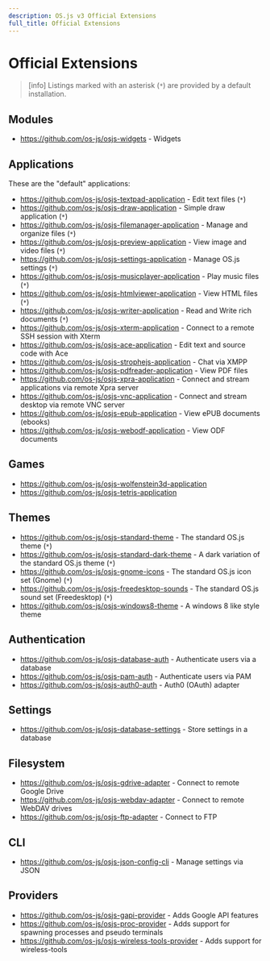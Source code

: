 ```yaml
---
description: OS.js v3 Official Extensions
full_title: Official Extensions
---
```


# Official Extensions

> [info] Listings marked with an asterisk (`*`) are provided by a default installation.

## Modules

* https://github.com/os-js/osjs-widgets - Widgets

## Applications

These are the "default" applications:

* https://github.com/os-js/osjs-textpad-application - Edit text files (`*`)
* https://github.com/os-js/osjs-draw-application - Simple draw application (`*`)
* https://github.com/os-js/osjs-filemanager-application - Manage and organize files (`*`)
* https://github.com/os-js/osjs-preview-application - View image and video files (`*`)
* https://github.com/os-js/osjs-settings-application - Manage OS.js settings (`*`)
* https://github.com/os-js/osjs-musicplayer-application - Play music files (`*`)
* https://github.com/os-js/osjs-htmlviewer-application - View HTML files (`*`)
* https://github.com/os-js/osjs-writer-application - Read and Write rich documents (`*`)
* https://github.com/os-js/osjs-xterm-application - Connect to a remote SSH session with Xterm
* https://github.com/os-js/osjs-ace-application - Edit text and source code with Ace
* https://github.com/os-js/osjs-strophejs-application - Chat via XMPP
* https://github.com/os-js/osjs-pdfreader-application - View PDF files
* https://github.com/os-js/osjs-xpra-application - Connect and stream applications via remote Xpra server
* https://github.com/os-js/osjs-vnc-application - Connect and stream desktop via remote VNC server
* https://github.com/os-js/osjs-epub-application - View ePUB documents (ebooks)
* https://github.com/os-js/osjs-webodf-application - View ODF documents

## Games

* https://github.com/os-js/osjs-wolfenstein3d-application
* https://github.com/os-js/osjs-tetris-application

## Themes

* https://github.com/os-js/osjs-standard-theme - The standard OS.js theme (`*`)
* https://github.com/os-js/osjs-standard-dark-theme - A dark variation of the standard OS.js theme (`*`)
* https://github.com/os-js/osjs-gnome-icons - The standard OS.js icon set (Gnome) (`*`)
* https://github.com/os-js/osjs-freedesktop-sounds - The standard OS.js sound set (Freedesktop) (`*`)
* https://github.com/os-js/osjs-windows8-theme - A windows 8 like style theme

## Authentication

* https://github.com/os-js/osjs-database-auth - Authenticate users via a database
* https://github.com/os-js/osjs-pam-auth - Authenticate users via PAM
* https://github.com/os-js/osjs-auth0-auth - Auth0 (OAuth) adapter

## Settings

* https://github.com/os-js/osjs-database-settings - Store settings in a database

## Filesystem

* https://github.com/os-js/osjs-gdrive-adapter - Connect to remote Google Drive
* https://github.com/os-js/osjs-webdav-adapter - Connect to remote WebDAV drives
* https://github.com/os-js/osjs-ftp-adapter - Connect to FTP

## CLI

* https://github.com/os-js/osjs-json-config-cli - Manage settings via JSON

## Providers

* https://github.com/os-js/osjs-gapi-provider - Adds Google API features
* https://github.com/os-js/osjs-proc-provider - Adds support for spawning processes and pseudo terminals
* https://github.com/os-js/osjs-wireless-tools-provider - Adds support for wireless-tools
